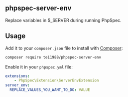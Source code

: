 ## phpspec-server-env

Replace variables in $_SERVER during running PhpSpec.

## Usage

Add it to your `composer.json` file to install with [Composer](http://getcomposer.org):

``` bash
composer require tei1988/phpspec-server-env
```

Enable it in your `phpspec.yml` file:

``` yaml
extensions:
    - PhpSpec\Extension\ServerEnvExtension
server_env:
  REPLACE_VALUES_YOU_WANT_TO_DO: VALUE
```
